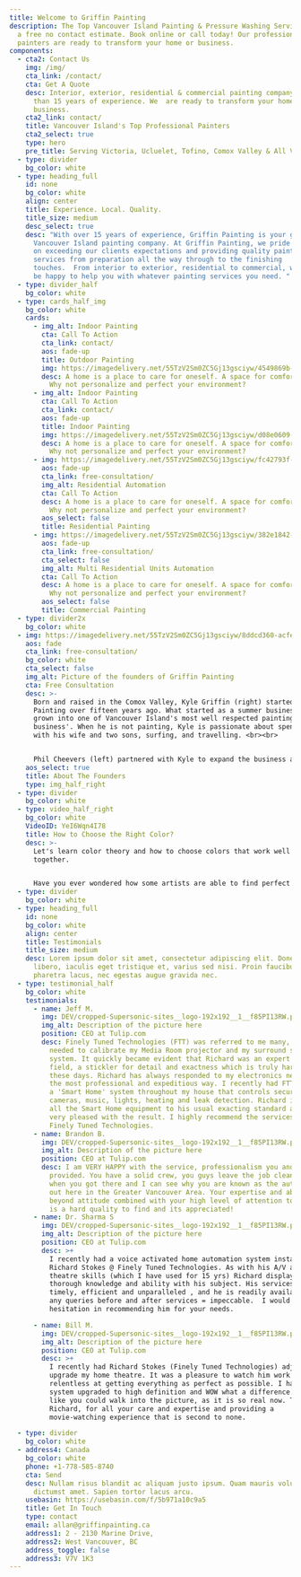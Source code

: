 ```yaml
---
title: Welcome to Griffin Painting
description: The Top Vancouver Island Painting & Pressure Washing Services. Get
  a free no contact estimate. Book online or call today! Our professional
  painters are ready to transform your home or business.
components:
  - cta2: Contact Us
    img: /img/
    cta_link: /contact/
    cta: Get A Quote
    desc: Interior, exterior, residential & commercial painting company with more
      than 15 years of experience. We  are ready to transform your home or
      business.
    cta2_link: contact/
    title: Vancouver Island's Top Professional Painters
    cta2_select: true
    type: hero
    pre_title: Serving Victoria, Ucluelet, Tofino, Comox Valley & All Vancouver Islands
  - type: divider
    bg_color: white
  - type: heading_full
    id: none
    bg_color: white
    align: center
    title: Experience. Local. Quality.
    title_size: medium
    desc_select: true
    desc: "With over 15 years of experience, Griffin Painting is your go-to
      Vancouver Island painting company. At Griffin Painting, we pride ourselves
      on exceeding our clients expectations and providing quality painting
      services from preparation all the way through to the finishing
      touches.  From interior to exterior, residential to commercial, we would
      be happy to help you with whatever painting services you need. "
  - type: divider_half
    bg_color: white
  - type: cards_half_img
    bg_color: white
    cards:
      - img_alt: Indoor Painting
        cta: Call To Action
        cta_link: contact/
        aos: fade-up
        title: Outdoor Painting
        img: https://imagedelivery.net/55TzV2Sm0ZC5Gj13gsciyw/4549869b-f82e-4ed2-54c9-9f57f0d71000/cardsHalfImg
        desc: A home is a place to care for oneself. A space for comfort and relaxation.
          Why not personalize and perfect your environment?
      - img_alt: Indoor Painting
        cta: Call To Action
        cta_link: contact/
        aos: fade-up
        title: Indoor Painting
        img: https://imagedelivery.net/55TzV2Sm0ZC5Gj13gsciyw/d08e0609-1c46-4310-1d2c-a5b9d4692c00/cardsHalfImg
        desc: A home is a place to care for oneself. A space for comfort and relaxation.
          Why not personalize and perfect your environment?
      - img: https://imagedelivery.net/55TzV2Sm0ZC5Gj13gsciyw/fc42793f-6993-4dfa-6a35-20afe27dde00/cardsHalfImg
        aos: fade-up
        cta_link: free-consultation/
        img_alt: Residential Automation
        cta: Call To Action
        desc: A home is a place to care for oneself. A space for comfort and relaxation.
          Why not personalize and perfect your environment?
        aos_select: false
        title: Residential Painting
      - img: https://imagedelivery.net/55TzV2Sm0ZC5Gj13gsciyw/382e1842-3ea5-484b-54aa-e413d42a5000/cardsHalfImg
        aos: fade-up
        cta_link: free-consultation/
        cta_select: false
        img_alt: Multi Residential Units Automation
        cta: Call To Action
        desc: A home is a place to care for oneself. A space for comfort and relaxation.
          Why not personalize and perfect your environment?
        aos_select: false
        title: Commercial Painting
  - type: divider2x
    bg_color: white
  - img: https://imagedelivery.net/55TzV2Sm0ZC5Gj13gsciyw/8ddcd360-acfe-4ed3-15a0-0c2c5c99b700/SquareDesktop
    aos: fade
    cta_link: free-consultation/
    bg_color: white
    cta_select: false
    img_alt: Picture of the founders of Griffin Painting
    cta: Free Consultation
    desc: >-
      Born and raised in the Comox Valley, Kyle Griffin (right) started Griffin
      Painting over fifteen years ago. What started as a summer business he has
      grown into one of Vancouver Island's most well respected painting
      business'. When he is not painting, Kyle is passionate about spending time
      with his wife and two sons, surfing, and travelling. <br><br>


      Phil Cheevers (left) partnered with Kyle to expand the business and meet the growing demand from happy clients. Born in Vancouver but living in Victoria for the past 20 years, Phil has a history in the business world but no desire to sit behind a desk. While he is not painting, he's also hanging out with his wife and two sons (almost identical ages to Kyle's), kiteboarding, travelling, as well as running a business in Mexico. 
    aos_select: true
    title: About The Founders
    type: img_half_right
  - type: divider
    bg_color: white
  - type: video_half_right
    bg_color: white
    VideoID: YeI6Wqn4I78
    title: How to Choose the Right Color?
    desc: >-
      Let's learn color theory and how to choose colors that work well
      together. 


      Have you ever wondered how some artists are able to find perfect color combinations that just seem to work, every time? In this video, I’m going to show you how to use the color wheel and color harmonies to choose color combinations that look GOOD.
  - type: divider
    bg_color: white
  - type: heading_full
    id: none
    bg_color: white
    align: center
    title: Testimonials
    title_size: medium
    desc: Lorem ipsum dolor sit amet, consectetur adipiscing elit. Donec quam
      libero, iaculis eget tristique et, varius sed nisi. Proin faucibus
      pharetra lacus, nec egestas augue gravida nec.
  - type: testimonial_half
    bg_color: white
    testimonials:
      - name: Jeff M.
        img: DEV/cropped-Supersonic-sites__logo-192x192__1__f85PI13RW.png
        img_alt: Description of the picture here
        position: CEO at Tulip.com
        desc: Finely Tuned Technologies (FTT) was referred to me many, many years ago. I
          needed to calibrate my Media Room projector and my surround sound
          system. It quickly became evident that Richard was an expert in his
          field, a stickler for detail and exactness which is truly hard to find
          these days. Richard has always responded to my electronics needs in
          the most professional and expeditious way. I recently had FTT install
          a 'Smart Home' system throughout my house that controls security
          cameras, music, lights, heating and leak detection. Richard installed
          all the Smart Home equipment to his usual exacting standard and I am
          very pleased with the result. I highly recommend the services of
          Finely Tuned Technologies.
      - name: Brandon B.
        img: DEV/cropped-Supersonic-sites__logo-192x192__1__f85PI13RW.png
        img_alt: Description of the picture here
        position: CEO at Tulip.com
        desc: I am VERY HAPPY with the service, professionalism you and your team have
          provided. You have a solid crew, you guys leave the job cleaner than
          when you got there and I can see why you are known as the authority
          out here in the Greater Vancouver Area. Your expertise and above and
          beyond attitude combined with your high level of attention to detail
          is a hard quality to find and its appreciated!
      - name: Dr. Sharma S
        img: DEV/cropped-Supersonic-sites__logo-192x192__1__f85PI13RW.png
        img_alt: Description of the picture here
        position: CEO at Tulip.com
        desc: >+
          I recently had a voice activated home automation system installed by
          Richard Stokes @ Finely Tuned Technologies. As with his A/V and home
          theatre skills (which I have used for 15 yrs) Richard displays
          thorough knowledge and ability with his subject. His services are
          timely, efficient and unparalleled , and he is readily available for
          any queries before and after services = impeccable.  I would have no
          hesitation in recommending him for your needs.

      - name: Bill M.
        img: DEV/cropped-Supersonic-sites__logo-192x192__1__f85PI13RW.png
        img_alt: Description of the picture here
        position: CEO at Tulip.com
        desc: >+
          I recently had Richard Stokes (Finely Tuned Technologies) adjust and
          upgrade my home theatre. It was a pleasure to watch him work –
          relentless at getting everything as perfect as possible. I had the
          system upgraded to high definition and WOW what a difference. It feels
          like you could walk into the picture, as it is so real now. Thank you,
          Richard, for all your care and expertise and providing a
          movie-watching experience that is second to none.

  - type: divider
    bg_color: white
  - address4: Canada
    bg_color: white
    phone: +1-778-585-8740
    cta: Send
    desc: Nullam risus blandit ac aliquam justo ipsum. Quam mauris volutpat massa
      dictumst amet. Sapien tortor lacus arcu.
    usebasin: https://usebasin.com/f/5b971a10c9a5
    title: Get In Touch
    type: contact
    email: allan@griffinpainting.ca
    address1: 2 - 2130 Marine Drive,
    address2: West Vancouver, BC
    address_toggle: false
    address3: V7V 1K3
---
```

